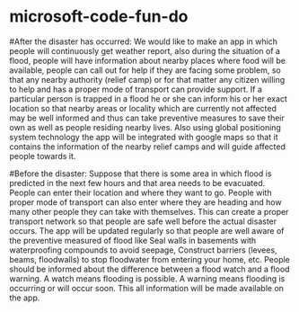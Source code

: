 # microsoft-code-fun-do
#After the disaster has occurred: We would like to make an app in which people will continuously get weather report, also during the situation of a flood, people will have information about nearby places where food will be available, people can call out for help if they are facing some problem, so that any nearby authority (relief camp) or for that matter any citizen willing to help and has a proper mode of transport can provide support. If a particular person is trapped in a flood he or she can inform his or her exact location so that nearby areas or locality which are currently not affected may be well informed and thus can take preventive measures to save their own as well as people residing nearby lives. Also using global positioning system technology the app will be integrated with google maps so that it contains the information of the nearby relief camps and will guide affected people towards it.

#Before the disaster: Suppose that there is some area in which flood is predicted in the next few hours and that area needs to be evacuated. People can enter their location and where they want to go. People with proper mode of transport can also enter where they are heading and how many other people they can take with themselves. This can create a proper transport network so that people are safe well before the actual disaster occurs. The app will be updated regularly so that people are well aware of the preventive measured of flood like  Seal walls in basements with waterproofing compounds to avoid seepage, Construct barriers (levees, beams, floodwalls) to stop floodwater from entering your home, etc. People should be informed about the difference between a flood watch and a flood warning. A watch means flooding is possible. A warning means flooding is occurring or will occur soon. This all information will be made available on the app.
